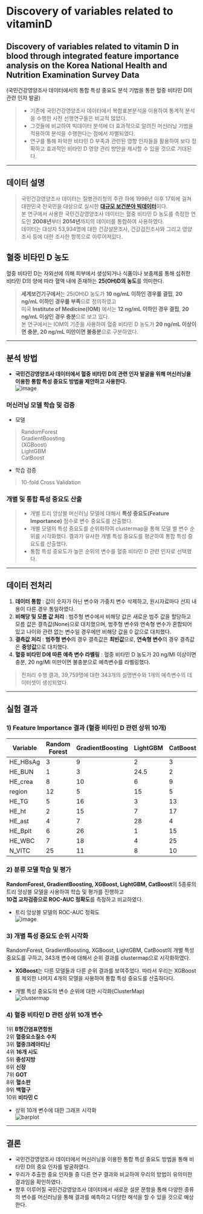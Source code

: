 # Discovery of variables related to vitaminD    

## Discovery of variables related to vitamin D in blood through integrated feature importance analysis on the Korea National Health and Nutrition Examination Survey Data    

(국민건강영양조사 데이터에서의 통합 특성 중요도 분석 기법을 통한 혈중 비타민 D의 관련 인자 발굴)   
> + 기존에 국민건강영양조사 데이터에서 복합표본분석을 이용하여 통계적 분석을 수행한 사전 선행연구들은 비교적 많았다.   
> + 그것들에 비교하여 빅데이터 분석에 더 효과적으로 알려진 머신러닝 기법을 적용하여 분석을 수행한다는 점에서 차별되었다.   
> + 연구를 통해 파악한 비타민 D 부족과 관련된 영향 인자들을 활용하여 보다 정확하고 효과적인 비타민 D 영양 관리 방안을 제시할 수 있을 것으로 기대된다.    
-----------------------------------------------------------------------------------   
## 데이터 설명    
> 국민건강영양조사 데이터는 질병관리청의 주관 하에 1998년 이후 17회에 걸쳐 대한민국 전국민을 대상으로 실시한 [**대규모 보건분야 빅데이터**](https://knhanes.kdca.go.kr/knhanes/sub03/sub03_02_05.do)이다.    
> 본 연구에서 사용한 국민건강영양조사 데이터는 혈중 비타민 D 농도를 측정한 연도인 **2008년**부터 **2014년**까지의 데이터를 통합하여 사용하였다.    
> 데이터는 대상자 53,934명에 대한 건강설문조사, 건강검진조사와 그리고 영양 조사 등에 대한 조사한 항목으로 이루어져있다.    

## 혈중 비타민 D 농도   
혈중 비타민 D는 자외선에 의해 피부에서 생성되거나 식품이나 보충제를 통해 섭취한 비타민 D의 양에 따라 혈액 내에 존재하는 **25(OH)D의 농도**를 의미한다.   
> **세계보건기구에서**는 25(OH)D 농도가 **10 ng/mL 이하인 경우를 결핍**, **20 ng/mL 이하인 경우를 부족**으로 정의하였고    
> 미국 **Institute of Medicine(IOM)** 에서는 **12 ng/mL 이하인 경우 결핍**, **20 ng/mL 이상인 경우 충분**으로 보고 있다.   
> 본 연구에서는 IOM의 기준을 사용하여 혈중 비타민 D 농도가 **20 ng/mL 이상이면 충분, 20 ng/mL 미만이면 불충분**으로 구분하였다.    
-----------------------------------------------------------------------------------   
## 분석 방법   
+ **국민건강영양조사 데이터에서 혈중 비타민 D의 관련 인자 발굴을 위해 머신러닝을 이용한 통합 특성 중요도 방법을 제안하고 사용한다.**   
![image](https://user-images.githubusercontent.com/104747868/235339541-e00f04a6-1065-4372-ae5b-849ed261f3ad.png)   

### **머신러닝 모델 학습 및 검증**   
+ 모델   
> RandomForest   
> GradientBoosting   
> (XGBoost)   
> LightGBM   
> CatBoost   
+ 학습 검증   
> 10-fold Cross Validation    

### 개별 및 통합 특성 중요도 산출   
> + 개별 트리 앙상블 머신러닝 모델에 대해서 **특성 중요도(Feature Importance)** 점수로 변수 중요도를 산출했다.
> + 개별 모델의 특성 중요도를 순위화하여 clustermap을 통해 모델 별 변수 순위를 시각화했다. 결과가 유사한 개별 특성 중요도를 평균하여 통합 특성 중요도를 산출했다.  
> + 통합 특성 중요도가 높은 순위의 변수를 혈중 비타민 D 관련 인자로 선택했다.   
-----------------------------------------------------------------------------------   
## 데이터 전처리     
1) **데이터 통합** : 값이 숫자가 아닌 변수와 가중치 변수 삭제하고, 원시자료마다 선지 내용이 다른 경우 통일하였다.   
2) **비해당 및 모름 값 처리** : 범주형 변수에서 비해당 값은 새로운 범주 값을 할당하고 모름 값은 결측값(None)으로 대치했으며, 범주형 변수와 연속형 변수가 혼합되어 있고 나이와 관련 없는 변수일 경우에만 비해당 값을 0 값으로 대치했다.   
3) **결측값 처리** : **범주형 변수**의 경우 결측값은 **최빈값**으로, **연속형 변수**의 경우 결측값은 **중앙값**으로 대치했다.    
4) **혈중 비타민 D에 따른 예측 변수 라벨링** : 혈중 비타민 D 농도가 20 ng/Ml 이상이면 충분, 20 ng/Ml 미만이면 불충분으로 예측변수를 라벨링했다.   

> 전처리 수행 결과, 39,759명에 대한 343개의 설명변수와 1개의 예측변수의 데이터셋이 생성되었다.   

---------------------------------------------------------------------------     
## 실험 결과   
### 1) Feature Importance 결과 (혈중 비타민 D 관련 상위 10개)       
| Variable 	| Random Forest 	| GradientBoosting 	| LightGBM  	| CatBoost 	| AVG_rank 	|
|----------	|---------------	|----------------	|-----------	|-----------	|----------	|
| HE_HBsAg 	| 3             	| 9              	| 2         	| 3         	| 4.25     	|
| HE_BUN   	| 1             	| 3              	| 24.5      	| 2         	| 7.625    	|
| HE_crea  	| 8             	| 10             	| 6         	| 9         	| 8.25     	|
| region   	| 12            	| 5              	| 15        	| 5         	| 9.25     	|
| HE_TG    	| 5             	| 16             	| 3         	| 13        	| 9.25     	|
| HE_ht    	| 2             	| 15             	| 7         	| 17        	| 10.25    	|
| HE_ast   	| 4             	| 7              	| 28        	| 4         	| 10.75    	|
| HE_Bplt  	| 6             	| 26             	| 1         	| 15        	| 12       	|
| HE_WBC   	| 7             	| 18             	| 4         	| 25        	| 13.5     	|
| N_VITC   	| 25            	| 11             	| 8         	| 10        	| 13.5     	|    

### 2) 분류 모델 학습 및 평가
**RandomForest, GradientBoosting, XGBoost, LightGBM, CatBoost**의 5종류의 트리 앙상블 모델을 사용하여 학습 및 평가를 진행하고     
**10겹 교차검증으로 ROC-AUC 정확도**를 측정하고 비교하였다.   

+ 트리 앙상블 모델의 ROC-AUC 정확도  
![image](https://user-images.githubusercontent.com/104747868/235304197-2a7837ef-25d6-4101-8cf5-fe332fabd377.png)    

### 3) 개별 특성 중요도 순위 시각화   
RandomForest, GradientBoosting, XGBoost, LightGBM, CatBoost의 개별 특성 중요도를 구하고, 343개 변수에 대해서 순위 결과를 clustermap으로 시각화하였다.   

+ **XGBoost**는 다른 모델들과 다른 순위 결과를 보여주었다. 따라서 우리는 XGBoost를 제외한 나머지 4개의 모델을 사용하여 통합 특성 중요도를 산출하다다.

+ 개별 특성 중요도의 변수 순위에 대한 시각화(ClusterMap)     
![clustermap](https://github.com/SeungW/Discovery-of-variables-related-to-vitaminD/assets/104747868/608ae2cb-59c8-4b37-b712-a07726d07dab)    

### 4) **혈중 비타민 D 관련 상위 10개 변수**   
1위 **B형간염표면항원**  
2위 **혈중요소질소 수치**  
3위 **혈중크레아티닌**   
4위 **16개 시도**   
5위 **중성지방**   
6위 **신장**   
7위 **GOT**   
8위 **혈소판**   
9위 **백혈구**   
10위 **비타민 C**    

+ 상위 10개 변수에 대한 그래프 시각화   
![barplot](https://github.com/SeungW/Discovery-of-variables-related-to-vitaminD/assets/104747868/e2d6b551-d02e-4751-bd20-f06248fb47f8)  

-----------------------------------------------------------

## 결론   
+ 국민건강영양조사 데이터에서 머신러닝을 이용한 통합 특성 중요도 방법을 통해 비타민 D의 중요 인자를 발굴하였다.   
+ 우리가 추출한 중요 인자들 중 다른 연구 결과와 비교하여 우리의 방법이 유의미한 결과임을 확인하였다.    
+ 향후 이루어질 국민건강영양조사 데이터에서 새로운 설문 문항을 통해 다양한 종류의 변수를 머신러닝을 통해 결과를 예측하고 다양한 해석을 할 수 있을 것으로 예상한다.

